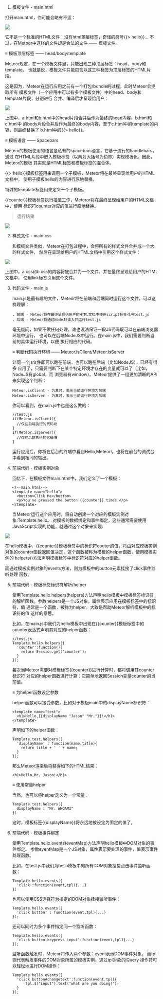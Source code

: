 
1. 模板文件 - main.html

打开main.html，你可能会略有不适：

![](template2.jpg)

它不是一个标准的HTML文件：没有html顶层标签，奇怪的符号{{> hello}}... 不过，在Metoer中这样的文件却是合法的文件 —— 模板文件。

≡ 模板顶层标签 —— head/body/template

Meteor规定，在一个模板文件里，只能出现三种顶层标签：head、body和template。 也就是说，模板文件只能包含以这三种标签为顶层标签的HTML片段。

这是因为，Meteor在运行应用之前有一个打包/bundle的过程，此时Meteor会提取所有 模板文件（一个应用中可以有多个模板文件）中的head、body和template片段，分别进行 合并、编译后才呈现给用户：

![](tpl-proc.jpg)

上图中，a.html和b.html中的head片段合并后作为最终的head内容，b.html和c.html中 的body片段合并后作为最终的body内容，至于c.html中的template的内容，则最终替换了 b.html中的{{> hello}}。

≡ 模板语言 —— Spacebars

Meteor的模板使用的语言是私有的spacebars语言，它基于流行的handlebars，通过 在HTML片段中嵌入模板标签（以两对大括号为边界）实现模板化。因此，Meteor的模板 其实就是HTML标签和模板标签的混合体。

{{> hello}}模板标签用来调用一个子模板，Meteor将在最终呈现给用户的HTML文档中， 使用子模板hello的内容进行原地替换。

特殊的template标签用来定义一个子模板。

{{counter}}模板标签执行插值工作，Meteror将在最终呈现给用户的HTML文档中，使用 标识符counter对应的值进行原地替换。

> 运行结果

![](result.jpg)

2. 样式文件 - main.css

   和模板文件类似，Meteor在打包过程中，会将所有的样式文件合并成一个大的样式文件， 然后在呈现给用户的HTML文档中引用这个样式文件：

![](cssbundle.jpg)

上图中，a.css和b.css的内容将被合并为一个文件，并在最终呈现给用户的HTML文档中， 使用link标签引用这个文件。


3. 代码文件 - main.js

   main.js是最有趣的文件，Meteor将在前端和后端同时运行这个文件。可以这样理解：

       . 前端 - Meteor将在最终呈现给用户的HTML文档中使用script标签引用test.js
       . 后端 - Meteor将通过NodeJS读入并运行test.js

   毫无疑问，如果不做任何处理，谁也没法保证一段JS代码既可以在前端浏览器环境中运行， 也可以在后端NodeJS中运行。在main.js中，我们需要判断当前的具体运行环境，以便 执行相应的代码。

   ≡ 判断代码执行环境 —— Meteor.isClient/Meteor.isServer

   让同一个js文件即可以跑在前端，也可以跑在后端（比如NodeJS），已经有很多 应用了，只需要判断下在某个特定环境才存在的变量就可以了（比如，NodeJS有global，而 浏览器有window）。Meteor提供了一组更加清晰的API来实现这个判断：

       Meteor.isClient - 为真时，表示当前运行环境为前端
       Meteor.isServer - 为真时，表示当前运行环境为后端

   你可以看到，在main.js中也是这么做的：
    ```
    //test.js
    if(Meteor.isClient){
      //仅在前端执行的代码块
    }
    if(Meteor.isServer){
      //仅在后端执行的代码块
    }
    ```

    运行应用后，你将在后台的终端中看到Hello,Meteor!，也将在前台的调试台 中看到相同的输出。

4. 前端代码 - 模板实例对象

   回忆下，在模板文件main.html中，我们定义了一个模板：
   ```
   <!--main.html-->
   <template name="hello">
     <button>Click Me</button>
     <p>You've pressed the button {{counter}} times.</p>
   </template>
    ```
   当Meteor运行这个应用时，将自动创建一个对应的模板实例对象:Template.hello。 对模板的数据绑定和事件绑定，这些通常需要使用JavaScript实现的功能，就通过这个对象来实现:

![](template.jpg)

在hello模板中，{{counter}}模板标签中的标识符couter的值，将由对应模板实例 对象的counter函数返回值决定，这个函数被称为模板的helper函数，使用模板实例的 helpers()方法声明模板标签中标识符对应的helper函数。

而通过模板实例对象的events方法，则为模板中的button元素挂接了click事件监听处理 函数。

5. 前端代码 - 模板标签标识符解析/helper

   使用Template.hello.helpers(helpers)方法声明hello模板中模板标签标识符 的解析函数。参数helpers是一个JS对象，属性表示应用在模板标签中的标识符，值 通常是一个函数，被称为helper，大致是帮助Meteor解析模板中的标识符的值 这样的意思。

   比如，在main.js中我们为hello模板中出现在{{counter}}模板标签中的counter表达式声明其对应的helper函数：
   ```
   //test.js
   Template.hello.helpers({
     'counter':function(){
       return Session.get('counter');
     }
   });
   ```
   每次当Meteor需要对模板标签{{counter}}进行计算时，都将调用其counter标识符 对应的helper函数进行计算：它简单地返回Session变量counter的当前值。

   ≡ 为helper函数设定参数

   helper函数可以接受参数，比如对于模板main中的displayName标识符：
   ```
   <template name="test">
     <h1>Hello,{{displayName "Jason" "Mr."}}!</h1>
   </template>
   ```
   声明如下的helper函数：
   ```
   Template.test.helpers({
     'displayName' : function(name,title){
       return title + ' ' + name;
     }
   });
   ```
   那么Meteor渲染后将获得如下的HTML结果：
   ```
   <h1>Hello,Mr. Jason!</h1>
   ```
   ≡ 使用常量helper

   当然，也可以将helper定义为一个常量：
   ```
   Template.test.helpers({
     displayName : "Mr. WHOAMI"
   })
   ```
   这时，模板标签{{displayName}}将永远地被设定为固定的值了。

6. 前端代码 - 模板事件绑定

   使用Template.hello.events(eventMap)方法声明hello模板中DOM对象的事件绑定。 参数eventMap是一个JS对象，属性表示要处理的事件，值表示事件处理函数。

   比如，在test.js中我们为hello模板中的所有DOM对象挂接点击事件监听函数：
   ```
   Template.hello.events({
     'click':function(event,tpl){...}
   })
   ```
   也可以使用CSS选择符为指定的DOM对象挂接监听事件：
   ```
   Template.hello.events({
     'click button' : function(event,tpl){...}
   });
   ```
   还可以同时为多个事件指定同一个监听函数：
   ```
   Template.hello.events({
     'click button,keypress input':function(event,tpl){...}
   });
   ```
   监听函数触发时，Meteor将传入两个参数：event表示DOM事件对象， 而tpl则代表触发事件的DOM对象所属的模板实例。通过tpl对象的jQuery 操作符可以轻松地进行DOM操作：
   ```
   Template.hello.events({
     'click button#changetext':function(event,tpl){
         tpl.$("input").text("what are you doing!");
     }
   });
   ```
